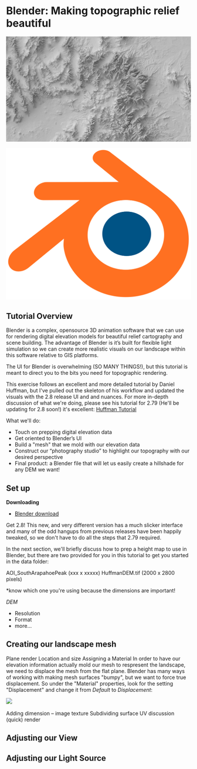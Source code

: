 # Blender: Making topographic relief beautiful

![Blender hillshade example](images/1_BlenderHSBanner.png)

![Blender logo](images/1_Blender_logo_no_text.png)

## Tutorial Overview
Blender is a complex, opensource 3D animation software that we can use for rendering digital elevation models for beautiful relief cartography and scene building. The advantage of Blender is it’s built for flexible light simulation so we can create more realistic visuals on our landscape within this software relative to GIS platforms.

The UI for Blender is overwhelming (SO MANY THINGS!), but this tutorial is meant to direct you to the bits you need for topographic rendering.

This exercise follows an excellent and more detailed tutorial by Daniel Huffman, but I've pulled out the skeleton of his workflow and updated the visuals with the 2.8 release UI and and nuances. For more in-depth discussion of what we're doing, please see his tutorial for 2.79 (He'll be updating for 2.8 soon!) it's excellent: [Huffman Tutorial](https://somethingaboutmaps.wordpress.com/2017/11/16/creating-shaded-relief-in-blender/)

What we'll do:

- Touch on prepping digital elevation data
- Get oriented to Blender’s UI
- Build a "mesh" that we mold with our elevation data
- Construct our “photography studio” to highlight our topography with our desired perspective
- Final product: a Blender file that will let us easily create a hillshade for any DEM we want!

## Set up

**Downloading**

* [Blender download](https://www.blender.org/)

Get 2.8! This new, and very different version has a much slicker interface and many of the odd hangups from previous releases have been happily tweaked, so we don't have to do all the steps that 2.79 required.

In the next section, we'll briefly discuss how to prep a height map to use in Blender, but there are two provided for you in this tutorial to get you started in the data folder:

AOI_SouthArapahoePeak	(xxx x xxxxx)
HuffmanDEM.tif		(2000 x 2800 pixels)

*know which one you're using because the dimensions are important!


*DEM*
* Resolution
* Format
* more...

## Creating our landscape mesh
Plane
		render
	Location and size
	Assigning a Material
  In order to have our elevation information actually mold our mesh to respresent the landscape, we need to displace the mesh from the flat plane. Blender has many ways of working with making mesh surfaces "bumpy", but we want to force true displacement. So under the "Material" properties, look for the setting "Displacement" and change it from *Default* to *Displacement*:
  
![](images/Blender_____.png)  
  
Adding dimension – image texture
	Subdividing surface
	UV discussion (quick)
		render
	
## Adjusting our View

## Adjusting our Light Source

